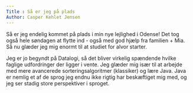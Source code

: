 ```yaml
---
Title : Så er jeg på plads
Author: Casper Kehlet Jensen
---
```


Så er jeg endelig kommet på plads i min nye lejlighed i Odense! Det tog også hele søndagen at flytte ind - også med god hjælp fra familien + Mia. Så nu glæder jeg mig enormt til at studiet for alvor starter.

Jeg er jo begyndt på Datalogi, så det bliver virkelig spændende hvilke faglige udfordringer der ligger i vente. Jeg glæder mig især til at arbejde med mere avancerede sorteringsalgoritmer (klassiker) og lære Java. Java er nemlig et af de sprog jeg endnu ikke rigtig har beskæftiget mig med, og jeg ser stadig store perspektiver i sproget.